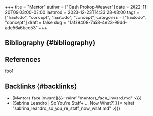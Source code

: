 +++
title = "Mentor"
author = ["Cash Prokop-Weaver"]
date = 2022-11-20T09:03:00-08:00
lastmod = 2023-12-23T14:33:28-08:00
tags = ["hastodo", "concept", "hastodo", "concept"]
categories = ["hastodo", "concept"]
draft = false
slug = "1af39408-7a58-4e23-99dd-ade56a6bce53"
+++

## Bibliography {#bibliography}

## References

<style>.csl-entry{text-indent: -1.5em; margin-left: 1.5em;}</style><div class="csl-bib-body">
</div>

foo1


## Backlinks {#backlinks}

-   [Mentors face inward]({{< relref "mentors_face_inward.md" >}})
-   [Sabrina Leandro | So You're Staff+ ... Now What?]({{< relref "sabrina_leandro_so_you_re_staff_now_what.md" >}})
